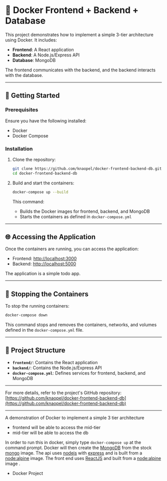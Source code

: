 

# 🐳 Docker Frontend + Backend + Database

This project demonstrates how to implement a simple 3-tier architecture using Docker. It includes:

* **Frontend**: A React application
* **Backend**: A Node.js/Express API
* **Database**: MongoDB

The frontend communicates with the backend, and the backend interacts with the database.

---

## 🚀 Getting Started

### Prerequisites

Ensure you have the following installed:

* Docker
* Docker Compose

### Installation

1. Clone the repository:

   ```bash
   git clone https://github.com/knaopel/docker-frontend-backend-db.git
   cd docker-frontend-backend-db
   ```

2. Build and start the containers:

   ```bash
   docker-compose up --build
   ```

   This command:

   * Builds the Docker images for frontend, backend, and MongoDB
   * Starts the containers as defined in `docker-compose.yml`

---

## 🌐 Accessing the Application

Once the containers are running, you can access the application:

* Frontend: [http://localhost:3000](http://localhost:3000)
* Backend: [http://localhost:5000](http://localhost:5000)

The application is a simple todo app.

---

## 🛑 Stopping the Containers

To stop the running containers:

```bash
docker-compose down
```

This command stops and removes the containers, networks, and volumes defined in the `docker-compose.yml` file.

---

## 🧩 Project Structure

* **`frontend/`**: Contains the React application
* **`backend/`**: Contains the Node.js/Express API
* **`docker-compose.yml`**: Defines services for frontend, backend, and MongoDB

---

For more details, refer to the project's GitHub repository: [https://github.com/knaopel/docker-frontend-backend-db](https://github.com/knaopel/docker-frontend-backend-db)

---



A demonstration of Docker to implement a simple 3 tier architecture

* frontend will be able to access the mid-tier
* mid-tier will be able to access the db

In order to run this in docker, simply type ```docker-compose up``` at the command prompt. Docker will then create the [MongoDB](https://www.mongodb.com/) from the stock [mongo](https://hub.docker.com/_/mongo) image. The api uses [nodejs](https://nodejs.org/) with [express](http://expressjs.com/) and is built from a [node:alpine](https://hub.docker.com/_/node) image. The front end uses [ReactJS](https://reactjs.org/) and built from a [node:alpine](https://hub.docker.com/_/node) image .
- Docker Project
